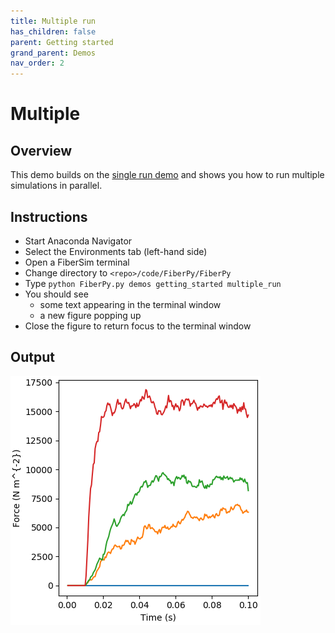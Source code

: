 ```yaml
---
title: Multiple run
has_children: false
parent: Getting started
grand_parent: Demos
nav_order: 2
---
```


# Multiple

## Overview

This demo builds on the [single run demo](../single_run/single_run.html) and shows you how to run multiple simulations in parallel.

## Instructions

+ Start Anaconda Navigator
+ Select the Environments tab (left-hand side)
+ Open a FiberSim terminal
+ Change directory to `<repo>/code/FiberPy/FiberPy`
+ Type `python FiberPy.py demos getting_started multiple_run`
+ You should see
  + some text appearing in the terminal window
  + a new figure popping up
+ Close the figure to return focus to the terminal window

## Output

![output_figure](multiple_run.png)




